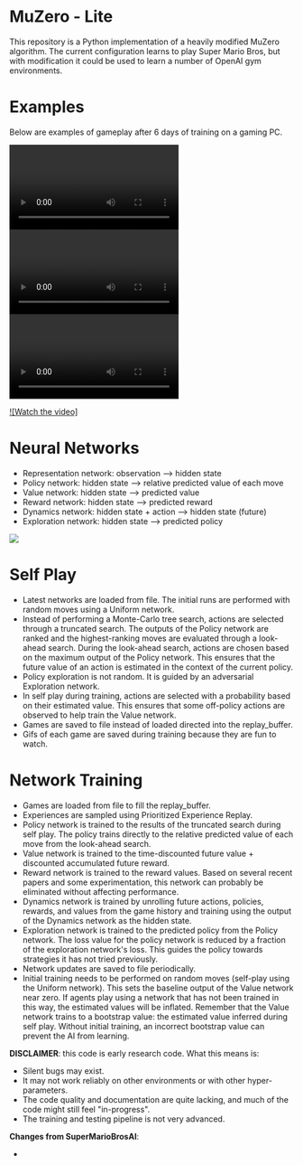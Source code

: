 


MuZero - Lite
======

This repository is a Python implementation of a heavily modified MuZero algorithm. The current configuration learns to play Super Mario Bros, but with modification it could be used to learn a number of OpenAI gym environments.

Examples
======

Below are examples of gameplay after 6 days of training on a gaming PC.

![](agent01_1552_-46.mp4) ![](agent02_1543_24.mp4) ![](agent04_717_35_zangief_ehonda.mp4) 

[![Watch the video]](https://github.com/Nebraskinator/StreetFighter2AI/blob/master/agent01_1522_-46.mp4)

Neural Networks
======
 - Representation network: observation --> hidden state
 - Policy network: hidden state --> relative predicted value of each move
 - Value network: hidden state --> predicted value
 - Reward network: hidden state --> predicted reward
 - Dynamics network: hidden state + action --> hidden state (future)
 - Exploration network: hidden state --> predicted policy

![](NetworkDiagram.png)


Self Play
======
- Latest networks are loaded from file. The initial runs are performed with random moves using a Uniform network. 
- Instead of performing a Monte-Carlo tree search, actions are selected through a truncated search. The outputs of the Policy network are ranked and the highest-ranking moves are evaluated through a look-ahead search. During the look-ahead search, actions are chosen based on the maximum output of the Policy network. This ensures that the future value of an action is estimated in the context of the current policy.
- Policy exploration is not random. It is guided by an adversarial Exploration network.
- In self play during training, actions are selected with a probability based on their estimated value. This ensures that some off-policy actions are observed to help train the Value network.
- Games are saved to file instead of loaded directed into the replay_buffer.
- Gifs of each game are saved during training because they are fun to watch.


Network Training
======
- Games are loaded from file to fill the replay_buffer.
- Experiences are sampled using Prioritized Experience Replay.
- Policy network is trained to the results of the truncated search during self play. The policy trains directly to the relative predicted value of each move from the look-ahead search.
- Value network is trained to the time-discounted future value + discounted accumulated future reward.
- Reward network is trained to the reward values. Based on several recent papers and some experimentation, this network can probably be eliminated without affecting performance.
- Dynamics network is trained by unrolling future actions, policies, rewards, and values from the game history and training using the output of the Dynamics network as the hidden state.
- Exploration network is trained to the predicted policy from the Policy network. The loss value for the policy network is reduced by a fraction of the exploration network's loss. This guides the policy towards strategies it has not tried previously.
- Network updates are saved to file periodically.
- Initial training needs to be performed on random moves (self-play using the Uniform network). This sets the baseline output of the Value network near zero. If agents play using a network that has not been trained in this way, the estimated values will be inflated. Remember that the Value network trains to a bootstrap value: the estimated value inferred during self play. Without initial training, an incorrect bootstrap value can prevent the AI from learning.



**DISCLAIMER**: this code is early research code. What this means is:

- Silent bugs may exist.
- It may not work reliably on other environments or with other hyper-parameters.
- The code quality and documentation are quite lacking, and much of the code might still feel "in-progress".
- The training and testing pipeline is not very advanced.

**Changes from SuperMarioBrosAI**:

- 

